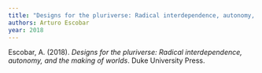 ```yaml
---
title: "Designs for the pluriverse: Radical interdependence, autonomy, and the making of worlds"
authors: Arturo Escobar
year: 2018
---
```


Escobar, A. (2018). _Designs for the pluriverse: Radical interdependence, autonomy, and the making of worlds_. Duke University Press.
